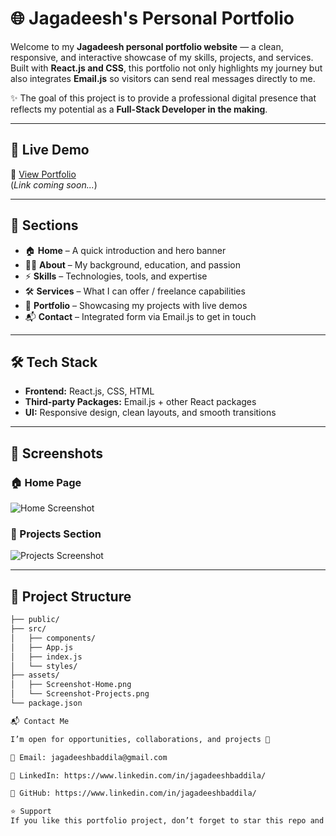 # 🌐 Jagadeesh's Personal Portfolio

Welcome to my **Jagadeesh personal portfolio website** — a clean, responsive, and interactive showcase of my skills, projects, and services.  
Built with **React.js and CSS**, this portfolio not only highlights my journey but also integrates **Email.js** so visitors can send real messages directly to me.  

✨ The goal of this project is to provide a professional digital presence that reflects my potential as a **Full-Stack Developer in the making**.

---

## 🚀 Live Demo
🔗 [View Portfolio](#)  
(*Link coming soon...*)

---

## 📖 Sections
- 🏠 **Home** – A quick introduction and hero banner  
- 👨‍💼 **About** – My background, education, and passion  
- ⚡ **Skills** – Technologies, tools, and expertise  
- 🛠 **Services** – What I can offer / freelance capabilities  
- 📂 **Portfolio** – Showcasing my projects with live demos  
- 📬 **Contact** – Integrated form via Email.js to get in touch  

---

## 🛠️ Tech Stack
- **Frontend:** React.js, CSS, HTML  
- **Third-party Packages:** Email.js + other React packages  
- **UI:** Responsive design, clean layouts, and smooth transitions  

---

## 📸 Screenshots

### 🏠 Home Page
![Home Screenshot](./assets/Screenshot-Home.png)

### 📂 Projects Section
![Projects Screenshot](./assets/Screenshot-Projects.png)

---

## 📂 Project Structure
```bash
├── public/
├── src/
│   ├── components/
│   ├── App.js
│   ├── index.js
│   └── styles/
├── assets/
│   ├── Screenshot-Home.png
│   └── Screenshot-Projects.png
└── package.json

📬 Contact Me

I’m open for opportunities, collaborations, and projects 🚀

📧 Email: jagadeeshbaddila@gmail.com

💼 LinkedIn: https://www.linkedin.com/in/jagadeeshbaddila/

🐙 GitHub: https://www.linkedin.com/in/jagadeeshbaddila/

⭐ Support
If you like this portfolio project, don’t forget to star this repo and share feedback!